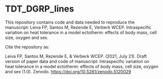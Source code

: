 # TDT_DGRP_lines
 
This repository contains code and data needed to reproduce the manuscript: Leiva FP, Santos M, Rezende E, Verberk WCEP. Intraspecific variation on heat tolerance in a model ectotherm: effects of body mass, cell size, oxygen and sex. 

Cite the repository as: 

Leiva FP, Santos M, Rezende E, & Verberk WCEP. (2021, July 21). Draft version of paper data and code of manuscript: Intraspecific variation on heat tolerance in a model ectotherm: effects of body mass, cell size, oxygen and sex (1.0). Zenodo. https://doi.org/10.5281/zenodo.5120029
